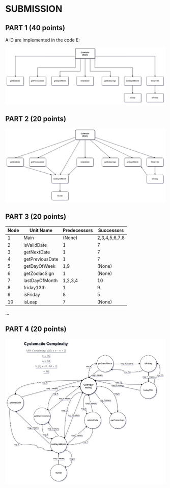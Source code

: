 # SUBMISSION 

## PART 1 (40 points)
A-D are implemented in the code
E:

<img src="./img/functionaldecomposition.png" width="600">

## PART 2 (20 points)

<img src="./img/callgraph.drawio.png" width="600">

## PART 3 (20 points)

| Node | Unit Name       | Predecessors  | Successors    |
|------|-----------------|---------------|---------------|
| 1    | Main            | (None)        | 2,3,4,5,6,7,8 |
| 2    | isValidDate     |       1       |       7       |
| 3    | getNextDate     |       1       |       7       |
| 4    | getPreviousDate |       1       |       7       |
| 5    | getDayOfWeek    |      1,9      |     (None)    |
| 6    | getZodiacSign   |       1       |     (None)    |
| 7    | lastDayOfMonth  |    1,2,3,4    |       10      |
| 8    | friday13th      |       1       |       9       |
| 9    | isFriday        |       8       |       5       |
| 10   | isLeap          |       7       |     (None)    |

...

## PART 4 (20 points)

<img src="./img/modulemessage.drawio.png" width="600">

